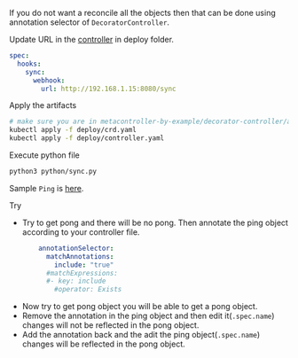 If you do not want a reconcile all the objects then that can be done using annotation selector of `DecoratorController`.

Update URL in the [controller](https://github.com/shovanmaity/metacontroller-by-example/blob/master/decorator-controller/annotation-selector/deploy/controller.yaml) in deploy folder.
```yaml
spec:
  hooks:
    sync:
      webhook:
        url: http://192.168.1.15:8080/sync
```
Apply the artifacts
```bash
# make sure you are in metacontroller-by-example/decorator-controller/annotation-selector this directory.
kubectl apply -f deploy/crd.yaml
kubectl apply -f deploy/controller.yaml
```
Execute python file
```bash
python3 python/sync.py
```
Sample `Ping` is [here](https://github.com/shovanmaity/metacontroller-by-example/blob/master/decorator-controller/annotation-selector/deploy/ping.yaml).

Try

- Try to get pong and there will be no pong. Then annotate the ping object according to your controller file.
  ```yaml
      annotationSelector:
        matchAnnotations:
          include: "true"
        #matchExpressions:
        #- key: include
          #operator: Exists
  ```
- Now try to get pong object you will be able to get a pong object.
- Remove the annotation in the ping object and then edit it(`.spec.name`) changes will not be reflected in the pong object.
- Add the annotation back and the adit the ping object(`.spec.name`) changes will be reflected in the pong object.
